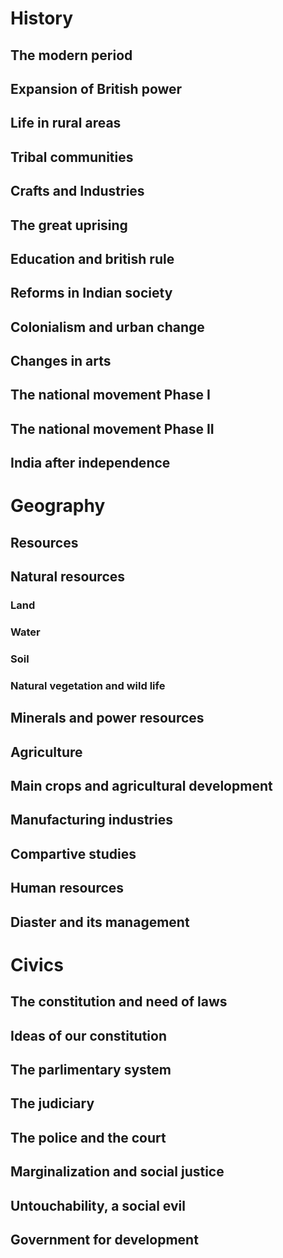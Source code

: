 # History

## The modern period

## Expansion of British power

## Life in rural areas

## Tribal communities

## Crafts and Industries

## The great uprising

## Education and british rule

## Reforms in Indian society

## Colonialism and urban change

## Changes in arts

## The national movement Phase I

## The national movement Phase II

## India after independence


# Geography

## Resources

## Natural resources
### Land
### Water
### Soil
### Natural vegetation and wild life

## Minerals and power resources

## Agriculture

## Main crops and agricultural development

## Manufacturing industries

## Compartive studies

## Human resources

## Diaster and its management

# Civics

## The constitution and need of laws

## Ideas of our constitution

## The parlimentary system

## The judiciary

## The police and the court

## Marginalization and social justice

## Untouchability, a social evil

## Government for development



